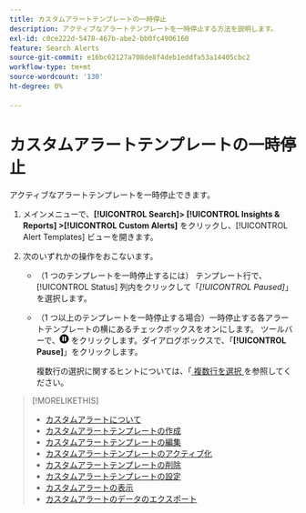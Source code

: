```yaml
---
title: カスタムアラートテンプレートの一時停止
description: アクティブなアラートテンプレートを一時停止する方法を説明します。
exl-id: c0ce222d-5478-467b-abe2-bb0fc4906160
feature: Search Alerts
source-git-commit: e16bc62127a708de8f4deb1eddfa53a14405cbc2
workflow-type: tm+mt
source-wordcount: '130'
ht-degree: 0%

---
```


# カスタムアラートテンプレートの一時停止

アクティブなアラートテンプレートを一時停止できます。

1. メインメニューで、**[!UICONTROL Search]> [!UICONTROL Insights & Reports] >[!UICONTROL Custom Alerts]** をクリックし、[!UICONTROL Alert Templates] ビューを開きます。

1. 次のいずれかの操作をおこないます。

   * （1 つのテンプレートを一時停止するには） テンプレート行で、[!UICONTROL Status] 列内をクリックして「*[!UICONTROL Paused]*」を選択します。

   * （1 つ以上のテンプレートを一時停止する場合）一時停止する各アラートテンプレートの横にあるチェックボックスをオンにします。 ツールバーで、![ 一時停止 ](/help/search-social-commerce/assets/pause.png " 一時停止 ") をクリックします。ダイアログボックスで、「**[!UICONTROL Pause]**」をクリックします。

     複数行の選択に関するヒントについては、「[ 複数行を選択 ](/help/search-social-commerce/common-tasks/navigation-editing-selection/multiple-rows-select.md) を参照してください。

>[!MORELIKETHIS]
>
>* [ カスタムアラートについて ](alert-about.md)
>* [ カスタムアラートテンプレートの作成 ](alert-template-create.md)
>* [ カスタムアラートテンプレートの編集 ](alert-template-edit.md)
>* [ カスタムアラートテンプレートのアクティブ化 ](alert-template-activate.md)
>* [ カスタムアラートテンプレートの削除 ](alert-template-delete.md)
>* [ カスタムアラートテンプレートの設定 ](alert-template-settings.md)
>* [ カスタムアラートの表示 ](alert-view.md)
>* [ カスタムアラートのデータのエクスポート ](alert-export-data.md)

